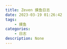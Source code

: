 ```yaml
---
title: Zeven 摸鱼日志
date: 2023-03-19 01:26:42
tags:
	- 摸鱼
categories:
	- 日志
description: None
---
```

